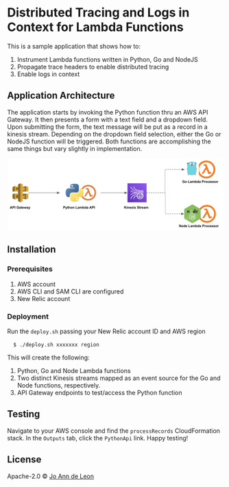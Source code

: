 # Distributed Tracing and Logs in Context for Lambda Functions

This is a sample application that shows how to:
1. Instrument Lambda functions written in Python, Go and NodeJS
2. Propagate trace headers to enable distributed tracing
3. Enable logs in context


## Application Architecture

The application starts by invoking the Python function thru an AWS API Gateway. It then presents a form with a text field and a dropdown field. Upon submitting the form, the text message will be put as a record in a kinesis stream. Depending on the dropdown field selection, either the Go or NodeJS function will be triggered. Both functions are accomplishing the same things but vary slightly in implementation.

![](architecture.png)


## Installation

### Prerequisites
1. AWS account
2. AWS CLI and SAM CLI are configured
3. New Relic account


### Deployment
Run the `deploy.sh` passing your New Relic account ID and AWS region
```
  $ ./deploy.sh xxxxxxx region
```

This will create the following:
1. Python, Go and Node Lambda functions
2. Two distinct Kinesis streams mapped as an event source for the Go and Node functions, respectively.
3. API Gateway endpoints to test/access the Python function


## Testing
Navigate to your AWS console and find the `processRecords` CloudFormation stack. In the `Outputs` tab, click the `PythonApi` link. Happy testing!


## License
Apache-2.0 © [Jo Ann de Leon](https://github.com/jospdeleon)
